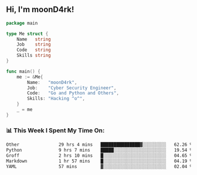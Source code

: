 <h2> Hi, I'm moonD4rk!</h2>

```go
package main

type Me struct {
	Name   string
	Job    string
	Code   string
	Skills string
}

func main() {
	me := &Me{
		Name:   "moonD4rk",
		Job:    "Cyber Security Engineer",
		Code:   "Go and Python and Others",
		Skills: "Hacking ^o^",
	}
	_ = me
}
```

<h3>📊 This Week I Spent My Time On:</h3>
<!-- <img align='right' src="https://github-readme-stats.vercel.app/api?username=moond4rk&show_icons=true&theme=radical", width="300" height="150"> -->

<!--START_SECTION:waka-->

```txt
Other               29 hrs 4 mins   ███████████████▓░░░░░░░░░   62.26 %
Python              9 hrs 7 mins    █████░░░░░░░░░░░░░░░░░░░░   19.54 %
Groff               2 hrs 10 mins   █░░░░░░░░░░░░░░░░░░░░░░░░   04.65 %
Markdown            1 hr 57 mins    █░░░░░░░░░░░░░░░░░░░░░░░░   04.19 %
YAML                57 mins         ▓░░░░░░░░░░░░░░░░░░░░░░░░   02.04 %
```

<!--END_SECTION:waka-->

